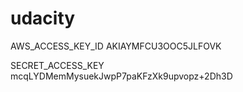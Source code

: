 # udacity


AWS_ACCESS_KEY_ID
AKIAYMFCU3OOC5JLFOVK

SECRET_ACCESS_KEY
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
